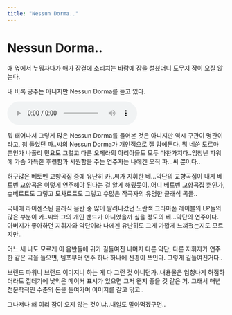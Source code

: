 ```yaml
---
title: "Nessun Dorma.."
---
```

# Nessun Dorma..

애 옆에서 누워자다가 애가 잠결에 소리치는 바람에 잠을 설쳤더니 도무지 잠이 오질 않는다.

내 비록 공주는 아니지만 Nessun Dorma를 듣고 있다.

![audio](/assets/images/12f895bacbe01459e6d09bcf3e30e05b.mp3)


뭐 태어나서 그렇게 많은 Nessun Dorma를 들어본 것은 아니지만 역시 구관이 명관이라고, 첨 들었던 파..씨의 Nessun Dorma가 개인적으로 젤 맘에든다. 뭐 네쑨 도르마 뿐인가 나폴리 민요도 그렇고 다른 오페라의 아리아들도 모두 마찬가지다..엄청난 파워에 가슴 가득한 후련함과 시원함을 주는 연주자는 나에겐 오직 파...씨 뿐이다..

허구많은 베토벤 교향곡집 중에 유난히 카..씨가 지휘한 베...악단의 교향곡집이 내게 베토벤 교향곡은 이렇게 연주해야 된다는 걸 알게 해줬듯이..어디 베토벤 교향곡집 뿐인가, 슈베르트도 그렇고 모차르트도 그렇고 수많은 작곡자의 유명한 클래식 곡들..

국내에 라이센스된 클래식 음반 중 많이 팔려나갔던 노란색 그라마폰 레이블의 LP들의 많은 부분이 카..씨와 그의 개인 밴드가 아니었을까 싶을 정도의 베...악단의 연주이다. 아버지가 좋아하던 지휘자와 악단이라 나에겐 유난히도 그게 가깝게 느껴졌는지도 모르지만..

어느 새 나도 모르게 이 음반들에 귀가 길들여진 나머지 다른 악단, 다른 지휘자가 연주한 같은 곡을 들으면, 템포부터 연주 하나 하나에 신경이 쓰인다. 그렇게 길들여진거다..

브랜드 파워니 브랜드 이미지니 하는 게 다 그런 것 아니던가..내용물은 엄청나게 허접하더라도 껍데기에 낯익은 메이커 표시가 있으면 그저 왠지 좋을 것 같은 거. 그래서 매년 천문학적인 수준의 돈을 들여가며 이미지를 갈고 닦고..

그나저나 왜 이리 잠이 오지 않는 것이냐..내일도 말아먹겠구먼..


